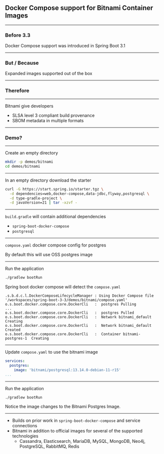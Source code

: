 ## Docker Compose support for Bitnami Container Images

---

### Before 3.3

Docker Compose support was introduced in Spring Boot 3.1

---

### But / Because

Expanded images supported out of the box

---

### Therefore

---

Bitnami give developers 

- SLSA level 3 compliant build provenance
- SBOM metadata in multiple formats

---

### Demo?

---

Create an empty directory

```bash
mkdir -p demos/bitnami
cd demos/bitnami
```

---

In an empty directory download the starter

```bash
curl -G https://start.spring.io/starter.tgz \
  -d dependencies=web,docker-compose,data-jdbc,flyway,postgresql \
  -d type-gradle-project \
  -d javaVersion=21 | tar -xzvf -
```

---

`build.gradle` will contain additional dependencies

- `spring-boot-docker-compose` 
- `postgresql` 

---

`compose.yaml` docker compose config for postgres

By default this will use OSS postgres image

---

Run the application

```bash
./gradlew bootRun
```

Spring boot docker compose will detect the `compose.yaml`

```log
.s.b.d.c.l.DockerComposeLifecycleManager : Using Docker Compose file '/workspaces/spring-boot-3-3/demos/bitnami/compose.yaml'
o.s.boot.docker.compose.core.DockerCli   :  postgres Pulling 
...
o.s.boot.docker.compose.core.DockerCli   :  postgres Pulled 
o.s.boot.docker.compose.core.DockerCli   :  Network bitnami_default  Creating
o.s.boot.docker.compose.core.DockerCli   :  Network bitnami_default  Created
o.s.boot.docker.compose.core.DockerCli   :  Container bitnami-postgres-1  Creating
```

---

Update `compose.yaml` to use the bitnami image 

```yaml
services:
  postgres:
    image: 'bitnami/postgresql:13.14.0-debian-11-r15'
...
```

---

Run the application

```
./gradlew bootRun
```

Notice the image changes to the Bitnami Postgres Image.

---

- Builds on prior work in `spring-boot-docker-compose` and service connections
- Bitnami in addition to official images for several of the supported technologies
  - Cassandra, Elasticsearch, MariaDB, MySQL, MongoDB, Neo4j, PostgreSQL, RabbitMQ, Redis